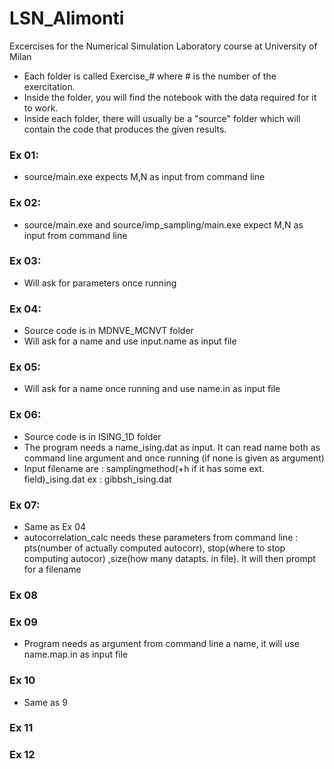 # LSN_Alimonti
Excercises for the Numerical Simulation Laboratory course at University of Milan

 - Each folder is called Exercise_# where # is the number of the exercitation.
 - Inside the folder, you will find the notebook with the data required for it to work.
 - Inside each folder, there will usually be a "source" folder which will contain the code that produces the given results.

### Ex 01:
  - source/main.exe expects M,N as input from command line
### Ex 02:
  - source/main.exe and source/imp_sampling/main.exe expect M,N as input from command line
### Ex 03:
  - Will ask for parameters once running
### Ex 04:
  - Source code is in MDNVE_MCNVT folder
  - Will ask for a name and use input.name as input file
### Ex 05:
  - Will ask for a name once running and use name.in as input file
### Ex 06:
  - Source code is in ISING_1D folder
  - The program needs a name_ising.dat as input. It can read name both as command line argument and once running (if none is given as argument)
  - Input filename are : samplingmethod(+h if it has some ext. field)\_ising.dat ex : gibbsh_ising.dat
### Ex 07:
  - Same as Ex 04
  - autocorrelation_calc needs these parameters from command line :   pts(number of actually computed autocorr), stop(where to stop computing autocor) ,size(how many datapts. in file). It will then prompt for a filename

### Ex 08

### Ex 09
 - Program needs as argument from command line a name, it will use name.map.in as input file

### Ex 10
 - Same as 9
### Ex 11
### Ex 12
